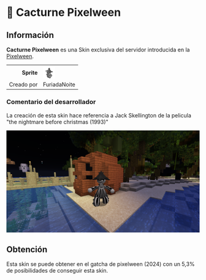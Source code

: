 # 👻 Cacturne Pixelween

## Información

**Cacturne Pixelween** es una Skin exclusiva del servidor introducida en la [Pixelween](./).

|||
| ------------------------------: | -------------------------------------------------------------------------------------------------------------------------------------- |
|                      **Sprite** | ![Sprite de Cacturne Pixelween](../../images/pokemon/pixelween/cacturne-sprite.png)                                                          |                                                                                                             |
|                      Creado por | FuriadaNoite                                                                                                                 |


### Comentario del desarrollador
La creación de esta skin hace referencia a Jack Skellington de la pelicula "the nightmare before christmas (1993)"

![Vistazo en el juego a Cacturne Pixelween](../../images/pokemon/pixelween/cacturne-preview.png)

## Obtención

Esta skin se puede obtener en el gatcha de pixelween (2024) con un 5,3% de posibilidades de conseguir esta skin.
